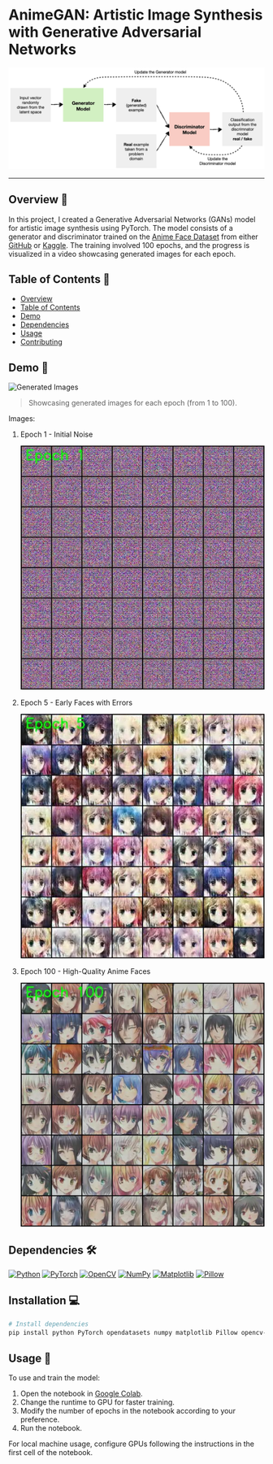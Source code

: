 # AnimeGAN: Artistic Image Synthesis with Generative Adversarial Networks

<p align="center">
  <img src="GANs_architecter.png" alt="GAN Architecture" width="600"/>
</p>

---

## Overview 🚀

In this project, I created a Generative Adversarial Networks (GANs) model for artistic image synthesis using PyTorch. The model consists of a generator and discriminator trained on the [Anime Face Dataset](https://github.com/bchao1/Anime-Face-Dataset) from either [GitHub](https://github.com/bchao1/Anime-Face-Dataset) or [Kaggle](https://www.kaggle.com/datasets/splcher/animefacedataset). The training involved 100 epochs, and the progress is visualized in a video showcasing generated images for each epoch.

## Table of Contents 📑

- [Overview](##overview)
- [Table of Contents](#table-of-contents)
- [Demo](#demo)
- [Dependencies](#dependencies)
- [Usage](#usage)
- [Contributing](#contributing)

## Demo 🎥

![Generated Images](gans_training100.gif)



> Showcasing generated images for each epoch (from 1 to 100).

Images:
1. Epoch 1 - Initial Noise
   
   ![Epoch 1](images/gans_training_epoch_0.jpg)

3. Epoch 5 - Early Faces with Errors
   
   ![Epoch 5](images/new_gans_training_epoch_5.jpg)

5. Epoch 100 - High-Quality Anime Faces
   
   ![Epoch 100](images/new_gans_training_epoch_100.jpg)

## Dependencies 🛠️


[![Python](https://img.shields.io/badge/-Python-3776AB?style=for-the-badge&logo=python&logoColor=white&logoSize=2)](#)   [![PyTorch](https://img.shields.io/badge/-PyTorch-EE4C2C?style=for-the-badge&logo=pytorch&logoColor=white&logoSize=2)](#)   [![OpenCV](https://img.shields.io/badge/-OpenCV-5C3EE8?style=for-the-badge&logo=opencv&logoColor=white&logoSize=2)](#)   [![NumPy](https://img.shields.io/badge/-NumPy-013243?style=for-the-badge&logo=numpy&logoColor=white&logoSize=2)](#)   [![Matplotlib](https://img.shields.io/badge/-Matplotlib-11557C?style=for-the-badge&logo=python&logoColor=white&logoSize=2)](#)   [![Pillow](https://img.shields.io/badge/-Pillow-8CAAE6?style=for-the-badge&logo=python&logoColor=white&logoSize=2)](#)



## Installation 💻

```bash
# Install dependencies
pip install python PyTorch opendatasets numpy matplotlib Pillow opencv-python
```

## Usage 🚀

To use and train the model:

1. Open the notebook in [Google Colab]([https://colab.research.google.com/your-notebook](https://colab.research.google.com/github/mouraffa/Generative-Adversarial-Networks-GANs-for-Anime-Image-Generation/blob/main/Generative_Adversarial_Networks_(GANs)_for_Anime_Image_Generation.ipynb)).
2. Change the runtime to GPU for faster training.
3. Modify the number of epochs in the notebook according to your preference.
4. Run the notebook.

For local machine usage, configure GPUs following the instructions in the first cell of the notebook.
